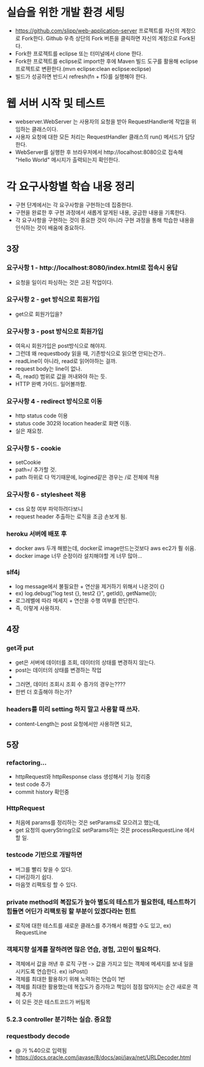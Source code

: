 # 실습을 위한 개발 환경 세팅
* https://github.com/slipp/web-application-server 프로젝트를 자신의 계정으로 Fork한다. Github 우측 상단의 Fork 버튼을 클릭하면 자신의 계정으로 Fork된다.
* Fork한 프로젝트를 eclipse 또는 터미널에서 clone 한다.
* Fork한 프로젝트를 eclipse로 import한 후에 Maven 빌드 도구를 활용해 eclipse 프로젝트로 변환한다.(mvn eclipse:clean eclipse:eclipse)
* 빌드가 성공하면 반드시 refresh(fn + f5)를 실행해야 한다.

# 웹 서버 시작 및 테스트
* webserver.WebServer 는 사용자의 요청을 받아 RequestHandler에 작업을 위임하는 클래스이다.
* 사용자 요청에 대한 모든 처리는 RequestHandler 클래스의 run() 메서드가 담당한다.
* WebServer를 실행한 후 브라우저에서 http://localhost:8080으로 접속해 "Hello World" 메시지가 출력되는지 확인한다.

# 각 요구사항별 학습 내용 정리
* 구현 단계에서는 각 요구사항을 구현하는데 집중한다. 
* 구현을 완료한 후 구현 과정에서 새롭게 알게된 내용, 궁금한 내용을 기록한다.
* 각 요구사항을 구현하는 것이 중요한 것이 아니라 구현 과정을 통해 학습한 내용을 인식하는 것이 배움에 중요하다. 


## 3장
### 요구사항 1 - http://localhost:8080/index.html로 접속시 응답
* 요청을 일이리 파싱하는 것은 고된 작업이다.

### 요구사항 2 - get 방식으로 회원가입
* get으로 회원가입을?

### 요구사항 3 - post 방식으로 회원가입
* 여윽시 회원가입은 post방식으로 해야지.
* 그런데 왜 requestbody 읽을 때, 기존방식으로 읽으면 안되는건가..
* readLine이 아니라, read로 읽어야하는 걸까.
* request body는 line이 없나.
* 즉, read() 범위로 값을 꺼내와야 하는 듯.
* HTTP 완벽 가이드. 일어볼까함.

### 요구사항 4 - redirect 방식으로 이동
* http status code 이용
* status code 302와 location header로 화면 이동.
* 실은 재요청.

### 요구사항 5 - cookie
* setCookie
* path=/ 추가할 것.
* path 하위로 다 먹기때문에, logined같은 경우는 /로 전체에 적용

### 요구사항 6 - stylesheet 적용
* css 요청 여부 파악하려다보니
* request header 추출하는 로직을 조금 손보게 됨.

### heroku 서버에 배포 후
* docker aws 두개 해봤는데, docker로 image만드는것보다 aws ec2가 훨 쉬움.
* docker image 너무 순정이라 설치해야할 게 너무 많아...

### slf4j
* log message에서 불필요한 + 연산을 제거하기 위해서 나온것이 {}
* ex) log.debug("log test {}, test2 {}", getId(), getName());
* 로그레벨에 따라 메세지 + 연산을 수행 여부를 판단한다.
* 즉, 이렇게 사용하자.


## 4장
### get과 put
* get은 서버에 데이터를 조회, 데이터의 상태를 변경하지 않는다.
* post는 데이터의 상태를 변경하는 작업
*
* 그러면, 데이터 조회시 조회 수 증가의 경우는????
* 한번 더 호출해야 하는가?

### headers를 미리 setting 하지 말고 사용할 때 쓰자.
* content-Length는 post 요청에서만 사용하면 되고,


## 5장
### refactoring...
* httpRequest와 httpResponse class 생성해서 기능 정리중
* test code 추가
* commit history 확인중

### HttpRequest
* 처음에 params를 정리하는 것은 setParams로 모으려고 했는데, 
* get 요청의 queryString으로 setParams하는 것은 processRequestLine 에서 할 일.

### testcode 기반으로 개발하면
* 버그를 빨리 찾을 수 있다.
* 디버깅하기 쉽다.
* 마음껏 리팩토링 할 수 있다.

### private method의 복잡도가 높아 별도의 테스트가 필요한데, 테스트하기 힘들면 어딘가 리팩토링 할 부분이 있겠다라는 힌트
* 로직에 대한 테스트를 새로운 클래스를 추가해서 해결할 수도 있고, ex) RequestLine

### 객체지향 설계를 잘하려면 많은 연습, 경험, 고민이 필요하다.
* 객체에서 값을 꺼낸 후 로직 구현 -> 값을 가지고 있는 객체에 메세지를 보내 일을 시키도록 연습한다. ex) isPost()
* 객체를 최대한 활용하기 위해 노력하는 연습이 1번
* 객체를 최대한 활용했는데 복잡도가 증가하고 책임이 점점 많아지는 순간 새로운 객체 추가
* 이 모든 것은 테스트코드가 버팀목

 ### 5.2.3 controller 분기하는 실습. 중요함
 
 
 ### requestbody decode
 * @ 가 %40으로 입력됨
 * https://docs.oracle.com/javase/8/docs/api/java/net/URLDecoder.html